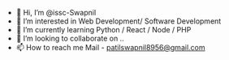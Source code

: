 - 👋 Hi, I’m @issc-Swapnil
- 👀 I’m interested in Web Development/ Software Development
- 🌱 I’m currently learning Python / React / Node / PHP
- 💞️ I’m looking to collaborate on ..
- 📫 How to reach me Mail -  patilswapnil8956@gmail.com

<!---
issc-Swapnil/issc-Swapnil is a ✨ special ✨ repository because its `README.md` (this file) appears on your GitHub profile.
You can click the Preview link to take a look at your changes.
--->
